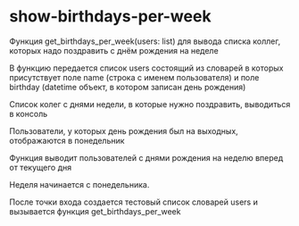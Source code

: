 # show-birthdays-per-week

Функция get_birthdays_per_week(users: list) для вывода списка коллег, которых надо поздравить с днём рождения на неделе

В функцию передается список users состоящий из словарей в которых присутствует поле name (строка с именем пользователя) и поле birthday (datetime объект, в котором записан день рождения)

Список колег с днями недели, в которые нужно поздравить, выводиться в консоль

Пользователи, у которых день рождения был на выходных, отображаются в понедельник

Функция выводит пользователей с днями рождения на неделю вперед от текущего дня

Неделя начинается с понедельника.

После точки входа создается тестовый список словарей users и вызывается функция get_birthdays_per_week 
